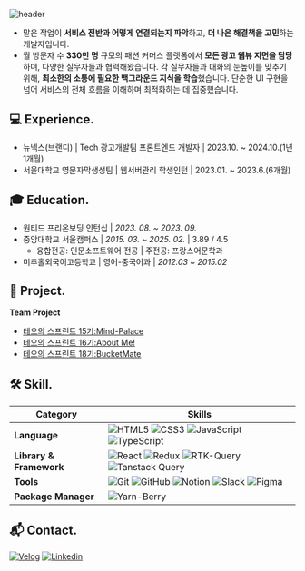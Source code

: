 ![header](https://capsule-render.vercel.app/api?type=rounded&height=200&color=gradient&text=안녕하세요,%20김형일입니다.&fontColor=F7F5F5)

 - 맡은 작업이 **서비스 전반과 어떻게 연결되는지 파악**하고, **더 나은 해결책을 고민**하는 개발자입니다.
 - 월 방문자 수 **330만 명** 규모의 패션 커머스 플랫폼에서 **모든 광고 웹뷰 지면을 담당**하며, 다양한 실무자들과 협력해왔습니다. 각 실무자들과 대화의 눈높이를 맞추기 위해, **최소한의 소통에 필요한 백그라운드 지식을 학습**했습니다. 단순한 UI 구현을 넘어 서비스의 전체 흐름을 이해하며 최적화하는 데 집중했습니다.

## 💻 Experience.
- 뉴넥스(브랜디) | Tech 광고개발팀 프론트엔드 개발자 | 2023.10. ~ 2024.10.(1년 1개월)
- 서울대학교 영문자막생성팀 | 웹서버관리 학생인턴 | 2023.01. ~ 2023.6.(6개월)

## 🎓 Education.
- 원티드 프리온보딩 인턴십 | *2023. 08. ~ 2023. 09.*
- 중앙대학교 서울캠퍼스 | *2015. 03. ~ 2025. 02.* | 3.89 / 4.5
  - 융합전공: 인문소프트웨어 전공 | 주전공: 프랑스어문학과
- 미추홀외국어고등학교 | 영어-중국어과 | *2012.03 ~ 2015.02*

## 📝 Project.
 **Team Project**
 - [테오의 스프린트 15기:Mind-Palace](https://github.com/miind-palace)
 - [테오의 스프린트 16기:About Me!](https://github.com/taeo-sprint16)
 - [테오의 스프린트 18기:BucketMate](https://github.com/BucketPing)

<!-- 
**Toy Project**
 - [Hogwartschat](https://github.com/brother1-4752/hogwartschat-v1)
 - [FlexboxCat](https://github.com/brother1-4752/flexboxCat) -->

<!-- 백준, 깃허브 관련 영역 -->
<!--
## Cards
<div align="center">

[![dlstj0923's solvedac profile](http://mazassumnida.wtf/api/v2/generate_badge?boj=khi4752)](https://solved.ac/profile/khi4752)
![Nemo's GitHub stats](https://github-readme-stats.vercel.app/api?username=brother1-4752&show_icons=true&theme=dark)

</div> -->

## 🛠 Skill.
| Category | Skills |
|---|---|
| **Language** | ![HTML5](https://img.shields.io/badge/html5-%23E34F26.svg?&style=for-the-badge&logo=html5&logoColor=white) ![CSS3](https://img.shields.io/badge/css3-%231572B6.svg?&style=for-the-badge&logo=css3&logoColor=white) ![JavaScript](https://img.shields.io/badge/javascript-%23323330.svg?style=for-the-badge&logo=javascript&logoColor=%23F7DF1E) ![TypeScript](https://img.shields.io/badge/typescript-%23007ACC.svg?&style=for-the-badge&logo=typescript&logoColor=white) |
| **Library & Framework** | ![React](https://img.shields.io/badge/react-%2320232a.svg?&style=for-the-badge&logo=react&logoColor=%2361DAFB) ![Redux](https://img.shields.io/badge/redux-%23764ABC.svg?&style=for-the-badge&logo=redux&logoColor=white) ![RTK-Query](https://img.shields.io/badge/RTK%20Query-%23764ABC.svg?&style=for-the-badge&logo=redux&logoColor=white) ![Tanstack Query](https://img.shields.io/badge/Tanstack%20Query-%23FF4154.svg?&style=for-the-badge&logo=react-query&logoColor=white) |
| **Tools** | ![Git](https://img.shields.io/badge/git-%23F05033.svg?&style=for-the-badge&logo=git&logoColor=white) ![GitHub](https://img.shields.io/badge/github-%23181717.svg?&style=for-the-badge&logo=github&logoColor=white) ![Notion](https://img.shields.io/badge/Notion-%23000000.svg?&style=for-the-badge&logo=notion&logoColor=white) ![Slack](https://img.shields.io/badge/slack-%234A154B.svg?&style=for-the-badge&logo=slack&logoColor=white) ![Figma](https://img.shields.io/badge/figma-%23F24E1E.svg?&style=for-the-badge&logo=figma&logoColor=white) |
| **Package Manager** | ![Yarn-Berry](https://img.shields.io/badge/Yarn%20Berry-%232C8EBB.svg?&style=for-the-badge&logo=yarn&logoColor=white) |

## 📬 Contact.
[![Velog](https://img.shields.io/badge/-Velog-2EC866?style=for-the-badge&logo=Velog&logoColor=white)](https://velog.io/@khi4752/posts)
[![Linkedin](https://img.shields.io/badge/linkedin%20-%230077B5.svg?&style=for-the-badge&logo=linkedin&logoColor=white)](https://www.linkedin.com/in/%ED%98%95%EC%9D%BC-%EA%B9%80-0bb74a26a/)
